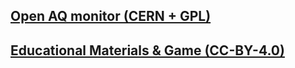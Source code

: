 ## [Open AQ monitor (CERN + GPL)](https://github.com/rlyehlab/eter-monitor/blob/master/LICENSE.md#Hardware-CERN-Open-Hardware-Licence-v1.2)

## [Educational Materials & Game (CC-BY-4.0)](https://github.com/rlyehlab/eter-workshop/blob/master/LICENSE.md)

